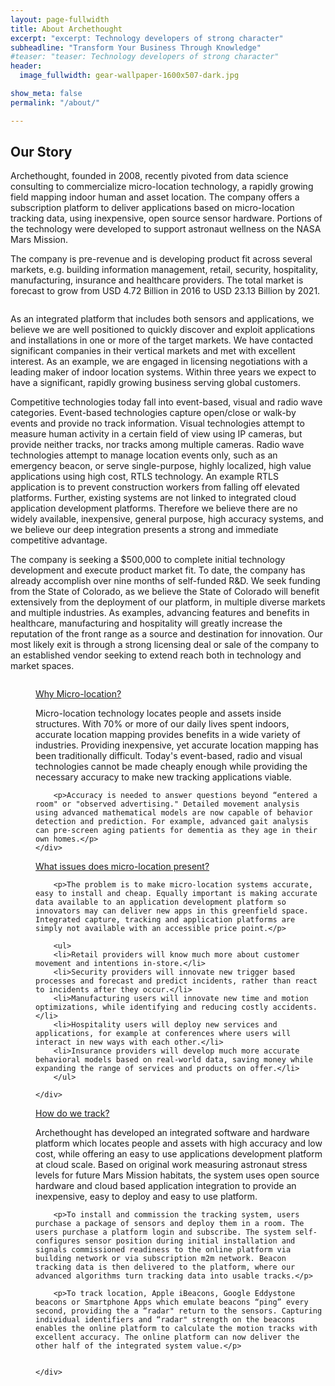 ```yaml
---
layout: page-fullwidth
title: About Archethought
excerpt: "excerpt: Technology developers of strong character"
subheadline: "Transform Your Business Through Knowledge"
#teaser: "teaser: Technology developers of strong character"
header:
  image_fullwidth: gear-wallpaper-1600x507-dark.jpg

show_meta: false
permalink: "/about/"

---
```

<div class="panel">
	<h2>Our Story</h2>
	<p> Archethought, founded in 2008, recently pivoted from data science consulting to commercialize micro-location technology, a rapidly growing field mapping indoor human and asset location. The company offers a subscription platform to deliver applications based on micro-location tracking data, using inexpensive, open source sensor hardware. Portions of the technology were developed to support astronaut wellness on the NASA Mars Mission.  
	</p>
	<p>The company is pre-revenue and is developing product fit across several markets, e.g. building information management, retail, security, hospitality, manufacturing, insurance and healthcare providers. The total market is forecast to grow from USD 4.72 Billion in 2016 to USD 23.13 Billion by 2021.  
	</p>
</div>

<div class="row">

  <div class="large-4 columns panel">

As an integrated platform that includes both sensors and applications, we believe we are well positioned to quickly discover and exploit applications and installations in one or more of the target markets. We have contacted significant companies in their vertical markets and met with excellent interest. As an example, we are engaged in licensing negotiations with a leading maker of indoor location systems. Within three years we expect to have a significant, rapidly growing business serving global customers.
	
  </div>
	
  <div class="large-4 columns" >
Competitive technologies today fall into event-based, visual and radio wave categories. Event-based technologies capture open/close or walk-by events and provide no track information. Visual technologies attempt to measure human activity in a certain field of view using IP cameras, but provide neither tracks, nor tracks among multiple cameras. Radio wave technologies attempt to manage location events only, such as an emergency beacon, or serve single-purpose, highly localized, high value applications using high cost, RTLS technology. An example RTLS application is to prevent construction workers from falling off elevated platforms. Further, existing systems are not linked to integrated cloud application development platforms. Therefore we believe there are no widely available, inexpensive, general purpose, high accuracy systems, and we believe our deep integration presents a strong and immediate competitive advantage.
 
  </div> 

  <div class="large-4 columns panel">

The company is seeking a $500,000 to complete initial technology development and execute product market fit. To date, the company has already accomplish over nine months of self-funded R&D. We seek funding from the State of Colorado, as we believe the State of Colorado will benefit extensively from the deployment of our platform, in multiple diverse markets and multiple industries. As examples, advancing features and benefits in healthcare, manufacturing and hospitality will greatly increase the reputation of the front range as a source and destination for innovation. Our most likely exit is through a strong licensing deal or sale of the company to an established vendor seeking to extend reach both in technology and market spaces.
	
  </div>  
</div>

<dl class="accordion" data-accordion>

 <dd class="accordion-navigation">
    <a href="#panel1">Why Micro-location?</a>
    <div id="panel1" class="content">
		<p>Micro-location technology locates people and assets inside structures. With 70% or more of our daily lives spent indoors, accurate location mapping provides benefits in a wide variety of industries. Providing inexpensive, yet accurate location mapping has been traditionally difficult. Today's event-based, radio and visual technologies cannot be made cheaply enough while providing the necessary accuracy to make new tracking applications viable.</p>
  
		<p>Accuracy is needed to answer questions beyond “entered a room" or "observed advertising." Detailed movement analysis using advanced mathematical models are now capable of behavior detection and prediction. For example, advanced gait analysis can pre-screen aging patients for dementia as they age in their own homes.</p>
    </div>
 </dd>
 
 <dd class="accordion-navigation">
    <a href="#panel2">What issues does micro-location present?</a>
    <div id="panel2" class="content">
 
		<p>The problem is to make micro-location systems accurate, easy to install and cheap. Equally important is making accurate data available to an application development platform so innovators may can deliver new apps in this greenfield space. Integrated capture, tracking and application platforms are simply not available with an accessible price point.</p>
  
		<ul>
		<li>Retail providers will know much more about customer movement and intentions in-store.</li>
		<li>Security providers will innovate new trigger based processes and forecast and predict incidents, rather than react to incidents after they occur.</li>
		<li>Manufacturing users will innovate new time and motion optimizations, while identifying and reducing costly accidents.</li>
		<li>Hospitality users will deploy new services and applications, for example at conferences where users will interact in new ways with each other.</li>
		<li>Insurance providers will develop much more accurate behavioral models based on real-world data, saving money while expanding the range of services and products on offer.</li>
		</ul>
      
    </div>
 </dd>
 
 <dd class="accordion-navigation">
    <a href="#panel3">How do we track?</a>
    <div id="panel3" class="content">
		<p>Archethought has developed an integrated software and hardware platform which locates people and assets with high accuracy and low cost, while offering an easy to use applications development platform at cloud scale. Based on original work measuring astronaut stress levels for future Mars Mission habitats, the system uses open source hardware and cloud based application integration to provide an inexpensive, easy to deploy and easy to use platform.</p>
  
		<p>To install and commission the tracking system, users purchase a package of sensors and deploy them in a room. The users purchase a platform login and subscribe. The system self-configures sensor position during initial installation and signals commissioned readiness to the online platform via building network or via subscription m2m network. Beacon tracking data is then delivered to the platform, where our advanced algorithms turn tracking data into usable tracks.</p>
  
		<p>To track location, Apple iBeacons, Google Eddystone beacons or Smartphone Apps which emulate beacons “ping” every second, providing the a “radar" return to the sensors. Capturing individual identifiers and “radar" strength on the beacons enables the online platform to calculate the motion tracks with excellent accuracy. The online platform can now deliver the other half of the integrated system value.</p>
  
		   
    </div>
 </dd>
</dl>
